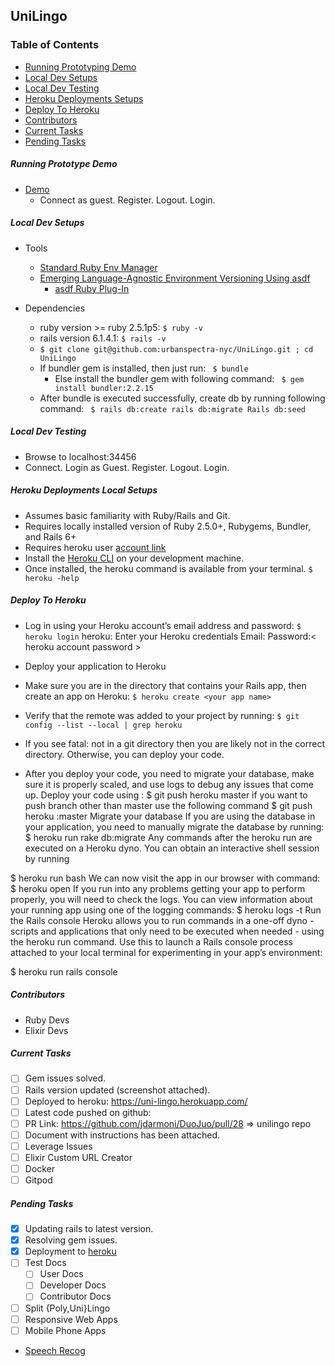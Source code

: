 ## UniLingo 

### Table of Contents
- [Running Prototyping Demo](#running-prototyping-demo)
- [Local Dev Setups](#local-dev-setups)
- [Local Dev Testing](#local-dev-testing)
- [Heroku Deployments Setups](#heroku-deployment-setups)
- [Deploy To Heroku](#deploy-to-heroku)
- [Contributors](#contributors)
- [Current Tasks](#current-tasks)
- [Pending Tasks](#pending-tasks)

##### Running Prototype Demo
- [Demo](https://uni-lingo.herokuapp.com/)
  - Connect as guest. Register. Logout. Login.

##### Local Dev Setups

- Tools
  - [Standard Ruby Env Manager](https://github.com/rbenv/rbenv)
  - [Emerging Language-Agnostic Environment Versioning Using asdf](https://asdf-vm.com/)
    - [asdf Ruby Plug-In](https://github.com/asdf-vm/asdf-ruby)

- Dependencies
  - ruby version >= ruby 2.5.1p5: ``` $ ruby -v ```
  - rails version 6.1.4.1: ``` $ rails -v ```
  - ``` $ git clone git@github.com:urbanspectra-nyc/UniLingo.git ; cd UniLingo ```
  - If bundler gem is installed, then just run: ``` $ bundle```
    - Else install the bundler gem with following command: ``` $ gem install bundler:2.2.15```
  - After bundle is executed successfully, create db by running following command: ``` $ rails db:create rails db:migrate Rails db:seed```

##### Local Dev Testing
- Browse to localhost:34456
- Connect.  Login as Guest.  Register.  Logout. Login.

##### Heroku Deployments Local Setups
- Assumes basic familiarity with Ruby/Rails and Git.
- Requires locally installed version of Ruby 2.5.0+, Rubygems, Bundler, and Rails 6+
- Requires heroku user [account link](https://signup.heroku.com/devcenter)
- Install the [Heroku CLI](https://devcenter.heroku.com/articles/heroku-cli#download-and-install) on your development machine.
- Once installed, the heroku command is available from your terminal.  ``` $ heroku -help ```

##### Deploy To Heroku
- Log in using your Heroku account’s email address and password:
```$ heroku login```
 heroku: Enter your Heroku credentials
 Email: <heroku account email>
 Password:< heroku account password >

- Deploy your application to Heroku
- Make sure you are in the directory that contains your Rails app, then create an app on Heroku:
```$ heroku create <your app name>```
- Verify that the remote was added to your project by running:
```$ git config --list --local | grep heroku```
- If you see fatal: not in a git directory then you are likely not in the correct directory. Otherwise, you can deploy your code.

- After you deploy your code, you need to migrate your database, make sure it is properly scaled, and use logs to debug any issues that come up.
Deploy your code using : $ git push heroku master
if you want to push branch other than master use the following command
$ git push heroku <your-branch-name>:master Migrate your database
If you are using the database in your application, you need to manually migrate the database by running:
$ heroku run rake db:migrate
Any commands after the heroku run are executed on a Heroku dyno. You can obtain an interactive shell session by running

 $ heroku run bash
We can now visit the app in our browser with command:
$ heroku open
If you run into any problems getting your app to perform properly, you will need to check the logs.
You can view information about your running app using one of the logging commands:
$ heroku logs -t
Run the Rails console
Heroku allows you to run commands in a one-off dyno - scripts and applications that only need to be executed when needed - using the heroku run command. Use this to launch a Rails console process attached to your local terminal for experimenting in your app’s environment:

$ heroku run rails console

##### Contributors
- Ruby Devs
- Elixir Devs

##### Current Tasks
- [ ] Gem issues solved.
- [ ] Rails version updated (screenshot attached).
- [ ] Deployed to heroku: https://uni-lingo.herokuapp.com/
- [ ] Latest code pushed on github:
- [ ] PR Link: https://github.com/jdarmoni/DuoJuo/pull/28 => unilingo repo
- [ ] Document with instructions has been attached.
- [ ] Leverage Issues
- [ ] Elixir Custom URL Creator
- [ ] Docker
- [ ] Gitpod

##### Pending Tasks
- [x] Updating rails to latest version.
- [x] Resolving gem issues.
- [x] Deployment to [heroku](https://uni-lingo.herokuapp.com/)
- [ ] Test Docs
  - [ ] User Docs
  - [ ] Developer Docs
  - [ ] Contributor Docs
- [ ] Split {Poly,Uni}Lingo
- [ ] Responsive Web Apps
- [ ] Mobile Phone Apps
- [Speech Recog](https://www.youtube.com/watch?v=-rQ_OmPj300&ab_channel=TensorProgramming)
